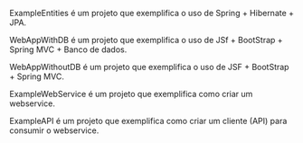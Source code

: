 ExampleEntities é um projeto que exemplifica o uso de Spring + Hibernate + JPA.

WebAppWithDB é um projeto que exemplifica o uso de JSf + BootStrap + Spring MVC + Banco de dados.

WebAppWithoutDB é um projeto que exemplifica o uso de JSF + BootStrap + Spring MVC.

ExampleWebService é um projeto que exemplifica como criar um webservice.

ExampleAPI é um projeto que exemplifica como criar um cliente (API) para consumir o webservice.

